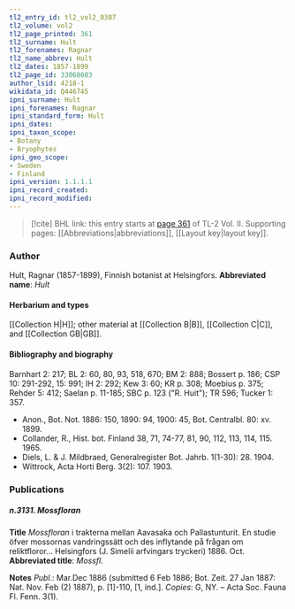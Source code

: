 ```yaml
---
tl2_entry_id: tl2_vol2_0387
tl2_volume: vol2
tl2_page_printed: 361
tl2_surname: Hult
tl2_forenames: Ragnar
tl2_name_abbrev: Hult
tl2_dates: 1857-1899
tl2_page_id: 33068603
author_lsid: 4218-1
wikidata_id: Q446745
ipni_surname: Hult
ipni_forenames: Ragnar
ipni_standard_form: Hult
ipni_dates: 
ipni_taxon_scope: 
- Botany
- Bryophytes
ipni_geo_scope: 
- Sweden
- Finland
ipni_version: 1.1.1.1
ipni_record_created: 
ipni_record_modified:
---
```



> [!cite] BHL link: this entry starts at [page 361](https://www.biodiversitylibrary.org/page/33068603) of TL-2 Vol. II.
> Supporting pages: [[Abbreviations|abbreviations]], [[Layout key|layout key]].

### Author

Hult, Ragnar (1857-1899), Finnish botanist at Helsingfors. 
**Abbreviated name**: *Hult*

#### Herbarium and types

[[Collection H|H]]; other material at [[Collection B|B]], [[Collection C|C]], and [[Collection GB|GB]].

#### Bibliography and biography

Barnhart 2: 217; BL 2: 60, 80, 93, 518, 670; BM 2: 888; Bossert p. 186; CSP 10: 291-292, 15: 991; IH 2: 292; Kew 3: 60; KR p. 308; Moebius p. 375; Rehder 5: 412; Saelan p. 11-185; SBC p. 123 ("R. Huit"); TR 596; Tucker 1: 357.
- Anon., Bot. Not. 1886: 150, 1890: 94, 1900: 45, Bot. Centralbl. 80: xv. 1899.
- Collander, R., Hist. bot. Finland 38, 71, 74-77, 81, 90, 112, 113, 114, 115. 1965.
- Diels, L. & J. Mildbraed, Generalregister Bot. Jahrb. 1(1-30): 28. 1904.
- Wittrock, Acta Horti Berg. 3(2): 107. 1903.

### Publications

##### n.3131. Mossfloran

**Title**
*Mossfloran* i trakterna mellan Aavasaka och Pallastunturit. En studie öfver mossornas vandringssätt och des inflytande på frågan om reliktfloror... Helsingfors (J. Simelii arfvingars tryckeri) 1886. Oct.
**Abbreviated title**: *Mossfl.*

**Notes**
*Publ*.: Mar.Dec 1886 (submitted 6 Feb 1886; Bot. Zeit. 27 Jan 1887: Nat. Nov. Feb (2) 1887), p. \[1\]-110, \[1, ind.\]. *Copies*: G, NY. – Acta Soc. Fauna Fl. Fenn. 3(1).

